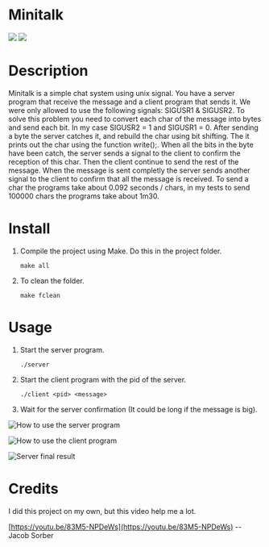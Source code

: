 # Minitalk

[![](https://img.shields.io/badge/42%20Quebec-School-orange)](https://42quebec.com)
[![](https://img.shields.io/badge/Site-Edrya-informational)](https://edrya.com)

# Description
Minitalk is a simple chat system using unix signal. You have a server program that receive the message and a client program that sends it. We were only allowed to use the following signals: SIGUSR1 & SIGUSR2. To solve this problem you need to convert each char of the message into bytes and send each bit. In my case SIGUSR2 = 1 and SIGUSR1 = 0. After sending a byte the server catches it, and rebuild the char using bit shifting. The it prints out the char using the function write();. When all the bits in the byte have been catch, the server sends a signal to the client to confirm the reception of this char. Then the client continue to send the rest of the message. When the message is sent completly the server sends another signal to the client to confirm that all the message is received. To send a char the programs take about 0.092 seconds / chars, in my tests to send 100000 chars the programs take about 1m30.

# Install

1. Compile the project using Make. Do this in the project folder.

	``` make all ```

2. To clean the folder.

	``` make fclean ```

# Usage

1. Start the server program.

	``` ./server ```

2. Start the client program with the pid of the server.

	``` ./client <pid> <message> ```

3. Wait for the server confirmation (It could be long if the message is big).

![How to use the server program](https://i.imgur.com/1WSetqh.gif)

![How to use the client program](https://i.imgur.com/pSlOnWM.gif)

![Server final result](https://i.imgur.com/ycD3YpE.png)

# Credits

I did this project on my own, but this video help me a lot.

[https://youtu.be/83M5-NPDeWs](https://youtu.be/83M5-NPDeWs) -- Jacob Sorber
